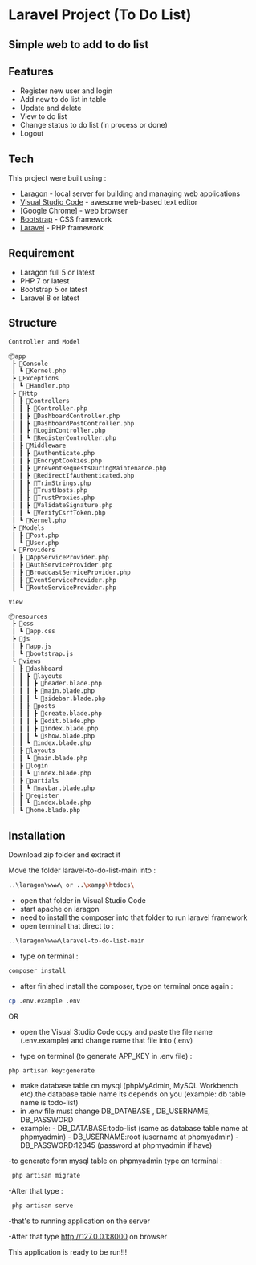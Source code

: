 
# Laravel Project (To Do List)
## Simple web to add to do list


## Features

- Register new user and login
- Add new to do list in table
- Update and delete 
- View to do list
- Change status to do list (in process or done)
- Logout


## Tech

This project were built using :

- [Laragon](https://laragon.org/) - local server for  building and managing web applications
- [Visual Studio Code](https://code.visualstudio.com/) - awesome web-based text editor
- [Google Chrome] - web browser
- [Bootstrap](https://getbootstrap.com/) - CSS framework  
- [Laravel](https://laravel.com/) - PHP framework

## Requirement

- Laragon full 5 or latest
- PHP 7 or latest
- Bootstrap 5 or latest
- Laravel 8 or latest


## Structure

```sh
Controller and Model

📦app
 ┣ 📂Console
 ┃ ┗ 📜Kernel.php
 ┣ 📂Exceptions
 ┃ ┗ 📜Handler.php
 ┣ 📂Http
 ┃ ┣ 📂Controllers
 ┃ ┃ ┣ 📜Controller.php
 ┃ ┃ ┣ 📜DashboardController.php
 ┃ ┃ ┣ 📜DashboardPostController.php
 ┃ ┃ ┣ 📜LoginController.php
 ┃ ┃ ┗ 📜RegisterController.php
 ┃ ┣ 📂Middleware
 ┃ ┃ ┣ 📜Authenticate.php
 ┃ ┃ ┣ 📜EncryptCookies.php
 ┃ ┃ ┣ 📜PreventRequestsDuringMaintenance.php
 ┃ ┃ ┣ 📜RedirectIfAuthenticated.php
 ┃ ┃ ┣ 📜TrimStrings.php
 ┃ ┃ ┣ 📜TrustHosts.php
 ┃ ┃ ┣ 📜TrustProxies.php
 ┃ ┃ ┣ 📜ValidateSignature.php
 ┃ ┃ ┗ 📜VerifyCsrfToken.php
 ┃ ┗ 📜Kernel.php
 ┣ 📂Models
 ┃ ┣ 📜Post.php
 ┃ ┗ 📜User.php
 ┗ 📂Providers
 ┃ ┣ 📜AppServiceProvider.php
 ┃ ┣ 📜AuthServiceProvider.php
 ┃ ┣ 📜BroadcastServiceProvider.php
 ┃ ┣ 📜EventServiceProvider.php
 ┃ ┗ 📜RouteServiceProvider.php
```

```sh
View

📦resources
 ┣ 📂css
 ┃ ┗ 📜app.css
 ┣ 📂js
 ┃ ┣ 📜app.js
 ┃ ┗ 📜bootstrap.js
 ┗ 📂views
 ┃ ┣ 📂dashboard
 ┃ ┃ ┣ 📂layouts
 ┃ ┃ ┃ ┣ 📜header.blade.php
 ┃ ┃ ┃ ┣ 📜main.blade.php
 ┃ ┃ ┃ ┗ 📜sidebar.blade.php
 ┃ ┃ ┣ 📂posts
 ┃ ┃ ┃ ┣ 📜create.blade.php
 ┃ ┃ ┃ ┣ 📜edit.blade.php
 ┃ ┃ ┃ ┣ 📜index.blade.php
 ┃ ┃ ┃ ┗ 📜show.blade.php
 ┃ ┃ ┗ 📜index.blade.php
 ┃ ┣ 📂layouts
 ┃ ┃ ┗ 📜main.blade.php
 ┃ ┣ 📂login
 ┃ ┃ ┗ 📜index.blade.php
 ┃ ┣ 📂partials
 ┃ ┃ ┗ 📜navbar.blade.php
 ┃ ┣ 📂register
 ┃ ┃ ┗ 📜index.blade.php
 ┃ ┗ 📜home.blade.php
```



## Installation
Download zip folder and extract it

Move the folder laravel-to-do-list-main into :
```sh
..\laragon\www\ or ..\xampp\htdocs\
```

- open that folder in Visual Studio Code
- start apache on laragon
- need to install the composer into that folder to run laravel framework
- open terminal that direct to :
```sh
..\laragon\www\laravel-to-do-list-main
```

- type on terminal :
```sh
composer install
```

- after finished install the composer, type on terminal once again :
```sh
cp .env.example .env
```
OR
- open the Visual Studio Code copy and paste the file name (.env.example) and change name that file into (.env)

- type  on terminal (to generate APP_KEY in .env file) :
 ```sh
 php artisan key:generate
```

- make database table on mysql (phpMyAdmin, MySQL Workbench etc).the database table name its depends on you (example: db table name is todo-list)
- in .env file must change DB_DATABASE , DB_USERNAME, DB_PASSWORD
- example:
        -  DB_DATABASE:todo-list (same as database table name at phpmyadmin)
        -  DB_USERNAME:root (username at phpmyadmin)
        -  DB_PASSWORD:12345 (password at phpmyadmin if have)


-to generate form mysql table on phpmyadmin type on terminal :

```sh
 php artisan migrate
```

-After that type :

```sh
 php artisan serve 
```

-that's to running application on the server

-After that type http://127.0.0.1:8000 on browser


This application is ready to be run!!!







